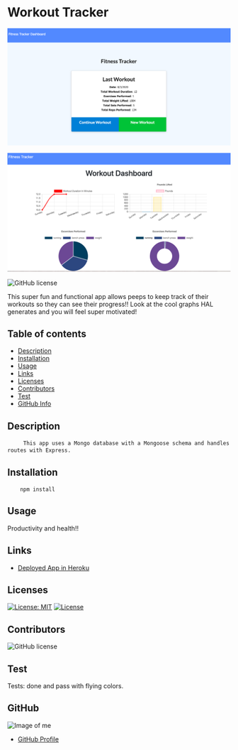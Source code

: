 # **Workout Tracker**
![](public/assets/cool.png)

![](public/assets/cool2.png)

![GitHub license](https://img.shields.io/badge/Made%20by-%40paulinalo22-blue)


This super fun and functional app allows peeps to keep track of their workouts so they can see their progress!!
Look at the cool graphs HAL generates and you will feel super motivated!


## Table of contents

- [Description](#Description)
- [Installation](#Installation)
- [Usage](#Usage)
- [Links](#Links) 
- [Licenses](#Licenses)
- [Contributors](#Contributors)
- [Test](#Test)
- [GitHub Info](#GitHub) 


## Description
         This app uses a Mongo database with a Mongoose schema and handles routes with Express.

## Installation

        npm install 

## Usage

Productivity and health!! 

## Links

- [Deployed App in Heroku](https://arcane-badlands-49617.herokuapp.com/)

## Licenses

[![License: MIT](https://img.shields.io/badge/License-MIT-yellow.svg)](https://opensource.org/licenses/MIT)
[![License](https://img.shields.io/badge/License-Apache%202.0-blue.svg)](https://opensource.org/licenses/Apache-2.0)

## Contributors

![GitHub license](https://img.shields.io/badge/Made%20by-%40paulinalo22-blue)

## Test

Tests: done and pass with flying colors.

## GitHub

![Image of me](https://avatars0.githubusercontent.com/u/62158203?v=4)
- [GitHub Profile](https://github.com/paulinalo22)
